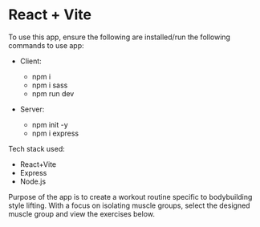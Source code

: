 # React + Vite

To use this app, ensure the following are installed/run the following commands to use app:
- Client:
    - npm i
    - npm i sass
    - npm run dev

- Server:
    - npm init -y
    - npm i express

Tech stack used:
- React+Vite
- Express
- Node.js

Purpose of the app is to create a workout routine specific to bodybuilding style lifting. With a focus on isolating muscle groups, select the designed muscle group and view the exercises below.
